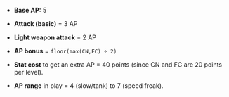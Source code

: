 - **Base AP:** 5
    
- **Attack (basic)** = 3 AP
    
- **Light weapon attack** = 2 AP
    
- **AP bonus** = `floor(max(CN,FC) ÷ 2)`
    
- **Stat cost** to get an extra AP = 40 points (since CN and FC are 20 points per level).
    
- **AP range** in play = 4 (slow/tank) to 7 (speed freak).
